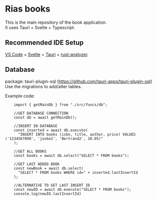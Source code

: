 # Rias books

This is the main repository of the book application.  
It uses Tauri + Svelte + Typescript.

## Recommended IDE Setup

[VS Code](https://code.visualstudio.com/) + [Svelte](https://marketplace.visualstudio.com/items?itemName=svelte.svelte-vscode) + [Tauri](https://marketplace.visualstudio.com/items?itemName=tauri-apps.tauri-vscode) + [rust-analyzer](https://marketplace.visualstudio.com/items?itemName=rust-lang.rust-analyzer).

## Database

package: tauri-plugin-sql (https://github.com/tauri-apps/tauri-plugin-sql)  
Use the migrations to add/alter tables.

Example code:

```
    import { getMainDb } from "./src/funcs/db";

    //GET DATABASE CONNECTION
    const db = await getMainDb();

    //INSERT IN DATABASE
    const inserted = await db.execute(
      "INSERT INTO books (isbn, title, author, price) VALUES ('1234567890', 'joske2', 'Bertrand2', 20.05)"
    );

    //GET ALL BOOKS
    const books = await db.select("SELECT * FROM books");

    //GET LAST ADDED BOOK
    const newBook = await db.select(
      "SELECT * FROM books WHERE id=" + inserted.lastInsertId
    );

    //ALTERNATIVE TO GET LAST INSERT ID
    const newID = await db.execute("SELECT * FROM books");
    console.log(newID.lastInsertId)
```
